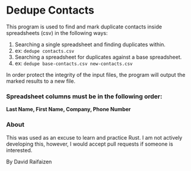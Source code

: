 Dedupe Contacts
===============

This program is used to find and mark duplicate contacts inside spreadsheets (csv) in the following ways:

1. Searching a single spreadsheet and finding duplicates within.
  1. ex: `dedupe contacts.csv`
2. Searching a spreadsheet for duplicates against a base spreadsheet.
  2. ex: `dedupe base-contacts.csv new-contacts.csv`

In order protect the integrity of the input files, the
program will output the marked results to a new file.

### Spreadsheet columns must be in the following order:

**Last Name, First Name, Company, Phone Number**


### About

This was used as an excuse to learn and practice Rust. I am not actively developing this, however, I would accept
pull requests if someone is interested.

By David Raifaizen
